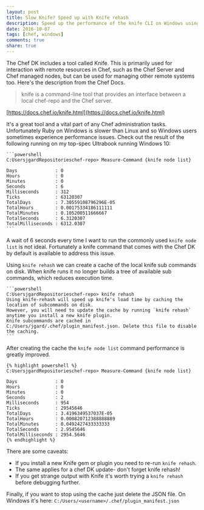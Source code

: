 ```yaml
---
layout: post
title: Slow Knife? Speed up with Knife rehash
description: Speed up the performance of the knife CLI on Windows using the rehash command
date: 2016-10-07
tags: [chef, windows]
comments: true
share: true
---
```


The Chef DK includes a tool called Knife. This is primarily used for interaction with remote resources in Chef, such as the Chef Server and Chef managed nodes, but can be used for managing other remote systems too. Here's the description from the Chef Docs.
 
> knife is a command-line tool that provides an interface between a local chef-repo and the Chef server.

[https://docs.chef.io/knife.html](https://docs.chef.io/knife.html)

It's a great tool and a vital part of any Chef administration tasks. Unfortunately Ruby on Windows is slower than Linux and so Windows users sometimes experience performance issues. Check out the result of the following running on my top-spec Ultrabook running Windows 10:
    
    ```powershell
    C:UsersjgardRepositorieschef-repo> Measure-Command {knife node list}
    
    Days              : 0  
    Hours             : 0  
    Minutes           : 0  
    Seconds           : 6  
    Milliseconds      : 312  
    Ticks             : 63120307  
    TotalDays         : 7.30559108796296E-05  
    TotalHours        : 0.00175334186111111  
    TotalMinutes      : 0.105200511666667  
    TotalSeconds      : 6.3120307  
    TotalMilliseconds : 6312.0307  
    ```

A wait of 6 seconds every time I want to run the commonly used `knife node list` is not ideal. Fortunately a knife command that comes with the Chef DK by default is available to address this issue.

Using `knife rehash` we can create a cache of the local knife sub commands on disk. When knife runs it no longer builds a tree of available sub commands, which reduces execution time.
    
    ```powershell
    C:UsersjgardRepositorieschef-repo> knife rehash  
    Using knife-rehash will speed up knife's load time by caching the location of subcommands on disk.  
    However, you will need to update the cache by running `knife rehash` anytime you install a new knife plugin.  
    Knife subcommands are cached in C:/Users/jgard/.chef/plugin_manifest.json. Delete this file to disable the caching.  
    ```

After creating the cache the `knife node list` command performance is greatly improved.
   
    {% highlight powershell %}
    C:UsersjgardRepositorieschef-repo> Measure-Command {knife node list}
        
    Days              : 0  
    Hours             : 0  
    Minutes           : 0  
    Seconds           : 2  
    Milliseconds      : 954  
    Ticks             : 29545646  
    TotalDays         : 3.4196349537037E-05  
    TotalHours        : 0.000820712388888889  
    TotalMinutes      : 0.0492427433333333  
    TotalSeconds      : 2.9545646  
    TotalMilliseconds : 2954.5646  
    {% endhighlight %}
    
There are some caveats:

  * If you install a new Knife gem or plugin you need to re-run `knife rehash`.
  * The same applies for a chef DK update- don't forget knife rehash!
  * If you get strange output with Knife it's worth trying a `knife rehash` before debugging further.

Finally, if you want to stop using the cache just delete the JSON file. On Windows it's here: `C:/Users/<username>/.chef/plugin_manifest.json`
